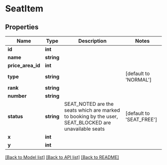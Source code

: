 # SeatItem

## Properties
Name | Type | Description | Notes
------------ | ------------- | ------------- | -------------
**id** | **int** |  | 
**name** | **string** |  | 
**price_area_id** | **int** |  | 
**type** | **string** |  | [default to 'NORMAL']
**rank** | **string** |  | 
**number** | **string** |  | 
**status** | **string** | SEAT_NOTED are the seats which are marked to booking by the user, SEAT_BLOCKED are unavailable seats | [default to 'SEAT_FREE']
**x** | **int** |  | 
**y** | **int** |  | 

[[Back to Model list]](../README.md#documentation-for-models) [[Back to API list]](../README.md#documentation-for-api-endpoints) [[Back to README]](../README.md)

